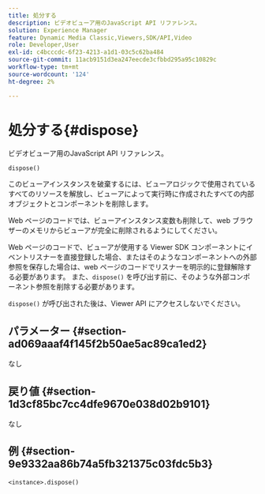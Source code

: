 ```yaml
---
title: 処分する
description: ビデオビューア用のJavaScript API リファレンス。
solution: Experience Manager
feature: Dynamic Media Classic,Viewers,SDK/API,Video
role: Developer,User
exl-id: c4bcccdc-6f23-4213-a1d1-03c5c62ba484
source-git-commit: 11acb9151d3ea247eecde3cfbbd295a95c10829c
workflow-type: tm+mt
source-wordcount: '124'
ht-degree: 2%

---
```


# 処分する{#dispose}

ビデオビューア用のJavaScript API リファレンス。

`dispose()`

このビューアインスタンスを破棄するには、ビューアロジックで使用されているすべてのリソースを解放し、ビューアによって実行時に作成されたすべての内部オブジェクトとコンポーネントを削除します。

Web ページのコードでは、ビューアインスタンス変数も削除して、web ブラウザーのメモリからビューアが完全に削除されるようにしてください。

Web ページのコードで、ビューアが使用する Viewer SDK コンポーネントにイベントリスナーを直接登録した場合、またはそのようなコンポーネントへの外部参照を保存した場合は、web ページのコードでリスナーを明示的に登録解除する必要があります。 また、`dispose()` を呼び出す前に、そのような外部コンポーネント参照を削除する必要があります。

`dispose()` が呼び出された後は、Viewer API にアクセスしないでください。

## パラメーター {#section-ad069aaaf4f145f2b50ae5ac89ca1ed2}

なし

## 戻り値 {#section-1d3cf85bc7cc4dfe9670e038d02b9101}

なし

## 例 {#section-9e9332aa86b74a5fb321375c03fdc5b3}

```
<instance>.dispose()
```
